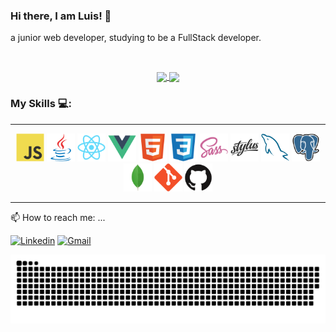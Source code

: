 ### Hi there, I am Luis! 👋
a junior web developer, studying to be a FullStack developer.

</br>
<p align="center">
  <a href="https://github.com/anuraghazra/github-readme-stats">
    <img
      align="center"
      src="https://github-readme-stats.vercel.app/api/top-langs/?username=luismgil&theme=flag-india&show_icons=true&layout=compact&langs_count=6"
    />
  </a>
  <a href="https://github.com/anuraghazra/github-readme-stats">
    <img
      align="center"
      height="165"
      src="https://github-readme-stats.vercel.app/api?username=luismgil&theme=flag-india&show_icons=true"
    />
  </a>
</p>

### My Skills :computer::

<hr/>
<p align="center">
  <img height="45" src="https://raw.githubusercontent.com/devicons/devicon/master/icons/javascript/javascript-original.svg">
  <img height="45" src="https://raw.githubusercontent.com/devicons/devicon/master/icons/java/java-original.svg">
  <img height="45" src="https://raw.githubusercontent.com/devicons/devicon/master/icons/react/react-original.svg">
  <img height="45" src="https://raw.githubusercontent.com/devicons/devicon/master/icons/vuejs/vuejs-original.svg">  
  <img height="45" src="https://raw.githubusercontent.com/devicons/devicon/master/icons/html5/html5-original.svg">
  <img height="45" src="https://raw.githubusercontent.com/devicons/devicon/master/icons/css3/css3-original.svg">
  <img height="45" src="https://raw.githubusercontent.com/devicons/devicon/master/icons/sass/sass-original.svg">
  <img height="45" src="https://raw.githubusercontent.com/devicons/devicon/master/icons/stylus/stylus-original.svg">
  <img height="45" src="https://raw.githubusercontent.com/devicons/devicon/master/icons/mysql/mysql-original.svg">
  <img height="45" src="https://raw.githubusercontent.com/devicons/devicon/master/icons/postgresql/postgresql-original.svg">
  <img height="45" src="https://raw.githubusercontent.com/devicons/devicon/master/icons/mongodb/mongodb-original.svg">
  <img height="45" src="https://raw.githubusercontent.com/devicons/devicon/master/icons/git/git-original.svg">
  <img height="45" src="https://raw.githubusercontent.com/devicons/devicon/master/icons/github/github-original.svg">
</p>
<hr/>

📫 How to reach me: ...

  [![Linkedin](https://img.shields.io/badge/-LinkedIn-blue?style=flat&logo=Linkedin&logoColor=white)](https://www.linkedin.com/in/giltorresluis/) [![Gmail](https://img.shields.io/badge/-Gmail-c14438?style=flat&logo=Gmail&logoColor=white)](mailto:luism6977@gmail.com)

 ![Snake animation](https://github.com/luismgil/luismgil/blob/output/github-contribution-grid-snake.svg)


<!--
**LuismGil/LuismGil** is a ✨ _special_ ✨ repository because its `README.md` (this file) appears on your GitHub profile.

Here are some ideas to get you started:

- 🔭 I’m currently working on ...
- 🌱 I’m currently learning ...
- 👯 I’m looking to collaborate on ...
- 🤔 I’m looking for help with ...
- 💬 Ask me about ...
- 📫 How to reach me: ...
- 😄 Pronouns: ...
- ⚡ Fun fact: ...
-->
